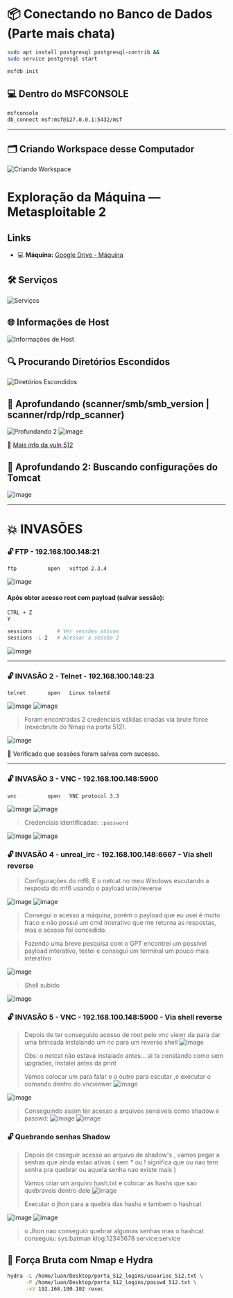 # 📦 Conectando no Banco de Dados (Parte mais chata)

```bash
sudo apt install postgresql postgresql-contrib &&
sudo service postgresql start

msfdb init
```

## 💻 Dentro do MSFCONSOLE

```bash
msfconsole
db_connect msf:msf@127.0.0.1:5432/msf
```

---

## 🗂️ Criando Workspace desse Computador

![Criando Workspace](https://github.com/user-attachments/assets/c79ab59f-974d-4781-bb66-693c1e4cff30)

# Exploração da Máquina — Metasploitable 2

## Links

- 💻 **Máquina:** [Google Drive - Máquina](https://drive.google.com/file/d/1T6XcA_A--FMGiI9jP0G8Lij6B2kIaHFi/view?usp=classroom_web&authuser=0)

## 🛠️ Serviços

![Serviços](https://github.com/user-attachments/assets/e2602863-3e4e-426a-a54a-eca74d17c896)

## 🌐 Informações de Host

![Informações de Host](https://github.com/user-attachments/assets/121e0dc0-f0ed-43af-81b0-7d5af6a9aaee)

## 🔍 Procurando Diretórios Escondidos

![Diretórios Escondidos](https://github.com/user-attachments/assets/f4ec5416-ea24-4f5a-8234-1894a40596b9)

## 🧠 Aprofundando (scanner/smb/smb_version | scanner/rdp/rdp_scanner)

![Profundando 2](https://github.com/user-attachments/assets/fdf0e3c5-cae1-4044-a42e-541c8ab3ced3)
![image](https://github.com/user-attachments/assets/d5d2abe2-15f3-42d0-9437-a090990f9c7c)

🔗 [Mais info da vuln 512](https://github.com/rapid7/metasploit-framework/blob/master/documentation/modules/auxiliary/scanner/rservices/rexec_login.md)

## 📁 Aprofundando 2: Buscando configurações do Tomcat

![image](https://github.com/user-attachments/assets/726cf174-445b-4100-9335-f7e22c518ec0)

---

# 💥 INVASÕES

### 🔓 FTP - 192.168.100.148:21

```text
ftp          open   vsftpd 2.3.4
```

![image](https://github.com/user-attachments/assets/abc64304-25ad-45f5-97ee-bf44b724ac86)

#### Após obter acesso root com payload (salvar sessão):

```bash
CTRL + Z
Y

sessions        # Ver sessões ativas
sessions -i 2   # Acessar a sessão 2
```

![image](https://github.com/user-attachments/assets/ea3a1675-41b7-4832-b96c-d626c48420bb)

---

### 🔓 INVASÃO 2 - Telnet - 192.168.100.148:23

```text
telnet       open   Linux telnetd
```

![image](https://github.com/user-attachments/assets/e4a966e1-1675-47cf-8bb2-ee265cab82af)
![image](https://github.com/user-attachments/assets/31a8001f-1199-465d-85a2-9b2c498c04dc)

> Foram encontradas 2 credenciais válidas criadas via brute force (rexecbrute do Nmap na porta 512).

![image](https://github.com/user-attachments/assets/86525351-ef9c-41b0-bcb0-f11850590a0b)

📌 Verificado que sessões foram salvas com sucesso.

---

### 🔓 INVASÃO 3 - VNC - 192.168.100.148:5900

```text
vnc          open   VNC protocol 3.3
```

![image](https://github.com/user-attachments/assets/9d38a130-a67f-4ce4-9d6a-7e482ed638e9)
![image](https://github.com/user-attachments/assets/7c60bfc9-56b7-4b30-be68-4c3d7ee0a80f)

> Credenciais identificadas: `:password`

![image](https://github.com/user-attachments/assets/13f27e69-31e1-442f-ada7-f8adc2eab30d)
![image](https://github.com/user-attachments/assets/bdaccf4b-6405-4f56-a9f0-cfe403ceb4ab)

### 🔓 INVASÃO 4 - unreal_irc - 192.168.100.148:6667 - Via shell reverse

> Configurações do mf6, E o netcat no meu Windows escutando a resposta do mf6 usando o payload unix/reverse

![image](https://github.com/user-attachments/assets/0f163124-4e0a-42f4-b2d5-dab3ced3daee)
![image](https://github.com/user-attachments/assets/c846313e-8347-48a4-a2c1-73bae76df953)

> Consegui o acesso a máquina, porém o payload que eu usei é muito fraco e não possui um cmd interativo que me retorna as respostas, mas o acesso foi concedido.

>Fazendo uma breve pesquisa com o GPT encontrei um possível payload interativo, testei e consegui um terminal um pouco mais interativo

![image](https://github.com/user-attachments/assets/fc26b3f3-a551-44df-aca3-335c7acf8a8b)

> Shell subido

![image](https://github.com/user-attachments/assets/f5e6f216-0ae9-4e78-8f18-6b5f654475f6)
>

### 🔓 INVASÃO 5 - VNC - 192.168.100.148:5900 - Via shell reverse

> Depois de ter conseguido acesso de root pelo vnc viewr da para dar uma brincada instalando um nc para um reverse shell
![image](https://github.com/user-attachments/assets/78f40755-9145-44bd-8188-b7b7747e5bf4)
>
> Obs: o netcat não estava instalado antes... ai ta constando como sem upgrades, instalei antes da print
> 
> Vamos colocar um para falar e o outro para escutar ,e executar o comando dentro do vncviewer 
![image](https://github.com/user-attachments/assets/573cd44b-d39d-4d0b-9a54-1553842ae82d)
>
![image](https://github.com/user-attachments/assets/d20db048-b0ce-4c90-8a4a-f74d2286d657)
>
> Conseguindo assim ter acesso a arquivos sensiveis como shadow e passwd:
![image](https://github.com/user-attachments/assets/557f278f-89a4-47d8-a5ef-5d240182fd02)
![image](https://github.com/user-attachments/assets/49f8cb3e-7ddb-40ab-a9f4-fe3e43614e45)
>

### 🔓 Quebrando senhas Shadow

> Depois de coseguir acesso ao arquivo de shadow's , vamos pegar a senhas que ainda estao ativas ( sem * ou ! significa que ou nao tem senha pra quebrar ou aquela senha nao existe mais )
>
> Vamos criar um arquivo hash.txt e colocar as hashs que sao quebraveis dentro dele
![image](https://github.com/user-attachments/assets/74d7d11b-9fa5-4238-a988-5ac5e9d99bc5)
>
> Executar o jhon para a quebra das hashs e tambem o hashcat
>
![image](https://github.com/user-attachments/assets/42bab695-39af-4b06-b33f-c85261b852e8)
![image](https://github.com/user-attachments/assets/d32f0ad3-3eef-4ec4-bca9-cf60c5e9ce8f)
> o Jhon nao conseguio quebrar algumas senhas mas o hashcat conseguiu:
> sys:batman
> klog:12345678
> service:service

## 🧪 Força Bruta com Nmap e Hydra

```bash
hydra -L /home/luan/Desktop/porta_512_logins/usuarios_512.txt \
      -P /home/luan/Desktop/porta_512_logins/passwd_512.txt \
      -vV 192.168.100.102 rexec
```
